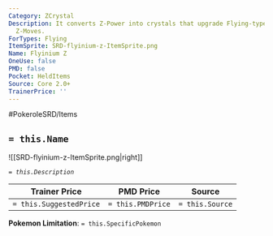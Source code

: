 ```yaml
---
Category: ZCrystal
Description: It converts Z-Power into crystals that upgrade Flying-type moves to Flying-type
  Z-Moves.
ForTypes: Flying
ItemSprite: SRD-flyinium-z-ItemSprite.png
Name: Flyinium Z
OneUse: false
PMD: false
Pocket: HeldItems
Source: Core 2.0+
TrainerPrice: ''
---
```


#PokeroleSRD/Items

## `= this.Name`

![[SRD-flyinium-z-ItemSprite.png|right]]

*`= this.Description`*

| Trainer Price           | PMD Price         | Source | 
| ----------------------- | ----------------- | ------ |
| `= this.SuggestedPrice` | `= this.PMDPrice` | `= this.Source`

**Pokemon Limitation**: `= this.SpecificPokemon`
